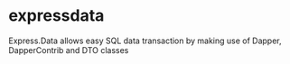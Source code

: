 # expressdata
Express.Data allows easy SQL data transaction by making use of Dapper, DapperContrib and DTO classes
